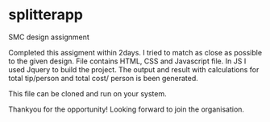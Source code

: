 # splitterapp
SMC design assignment


Completed this assigment within 2days. 
I tried to match as close as possible to the given design. 
File contains HTML, CSS and Javascript file.
In JS I used Jquery to build the project.
The output and result with calculations for total tip/person and total cost/ person is been generated.



This file can be cloned and run on your system.

Thankyou for the opportunity! Looking forward to join the organisation.
